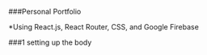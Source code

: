 ###Personal Portfolio

*Using React.js, React Router, CSS, and Google Firebase

###1
setting up the body